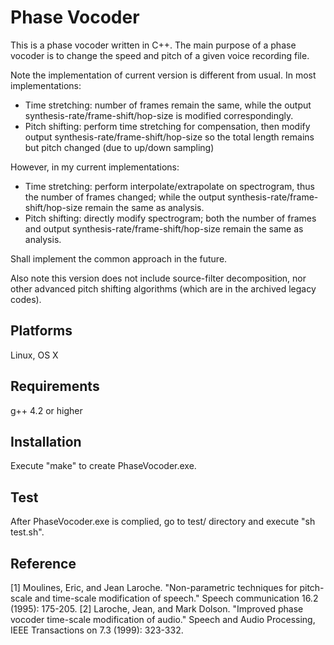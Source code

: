 Phase Vocoder
=============

This is a phase vocoder written in C++. The main purpose of a phase vocoder is to change the speed and pitch of a given voice recording file.

Note the implementation of current version is different from usual. In most implementations:
* Time stretching: number of frames remain the same, while the output synthesis-rate/frame-shift/hop-size is modified correspondingly.
* Pitch shifting: perform time stretching for compensation, then modify output synthesis-rate/frame-shift/hop-size so the total length remains but pitch changed (due to up/down sampling)

However, in my current implementations:
* Time stretching: perform interpolate/extrapolate on spectrogram, thus the number of frames changed; while the output synthesis-rate/frame-shift/hop-size remain the same as analysis.
* Pitch shifting: directly modify spectrogram; both the number of frames and output synthesis-rate/frame-shift/hop-size remain the same as analysis.

Shall implement the common approach in the future.

Also note this version does not include source-filter decomposition, nor other advanced pitch shifting algorithms (which are in the archived legacy codes).

Platforms
---------
Linux, OS X

Requirements
------------
g++ 4.2 or higher

Installation
------------
Execute "make" to create PhaseVocoder.exe.

Test
----
After PhaseVocoder.exe is complied, go to test/ directory and execute "sh test.sh".

Reference
---------
[1] Moulines, Eric, and Jean Laroche. "Non-parametric techniques for pitch-scale and time-scale modification of speech." Speech communication 16.2 (1995): 175-205.
[2] Laroche, Jean, and Mark Dolson. "Improved phase vocoder time-scale modification of audio." Speech and Audio Processing, IEEE Transactions on 7.3 (1999): 323-332.
